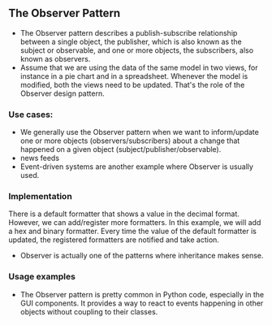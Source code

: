 ## The Observer Pattern
- The Observer pattern describes a publish-subscribe relationship between a single object, the publisher, which is also known as the subject or observable, and one or more objects, the subscribers, also known as observers. 
- Assume that we are using the data of the same model in two views, for instance in a pie chart and in a spreadsheet. Whenever the model is modified, both the views need to be updated. That's the role of the Observer design pattern.
### Use cases:
- We generally use the Observer pattern when we want to inform/update one or more objects (observers/subscribers) about a change that happened on a given object (subject/publisher/observable). 
- news feeds
- Event-driven systems are another example where Observer is usually used. 
### Implementation
There is a default formatter that shows a value in the decimal format. However, we can add/register more formatters. In this example, we will add a hex and binary formatter. Every time the value of the default formatter is updated, the registered formatters are notified and take action. 
- Observer is actually one of the patterns where inheritance makes sense.

### Usage examples
- The Observer pattern is pretty common in Python code, especially in the GUI components. It provides a way to react to events happening in other objects without coupling to their classes.

